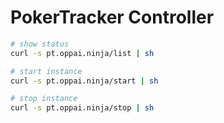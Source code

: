 # PokerTracker Controller

```sh
# show status
curl -s pt.oppai.ninja/list | sh

# start instance
curl -s pt.oppai.ninja/start | sh

# stop instance
curl -s pt.oppai.ninja/stop | sh
```
